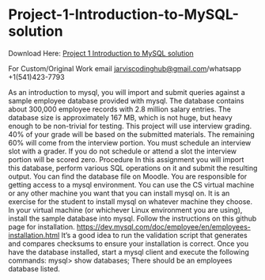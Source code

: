 # Project-1-Introduction-to-MySQL-solution

Download Here: [Project 1 Introduction to MySQL solution](https://jarviscodinghub.com/assignment/project-1-introduction-to-mysql-solution/)

For Custom/Original Work email jarviscodinghub@gmail.com/whatsapp +1(541)423-7793

As an introduction to mysql, you will import and submit queries against a sample
employee database provided with mysql. The database contains about 300,000 employee
records with 2.8 million salary entries. The database size is approximately 167 MB,
which is not huge, but heavy enough to be non-trivial for testing.
This project will use interview grading. 40% of your grade will be based on the
submitted materials. The remaining 60% will come from the interview portion. You
must schedule an interview slot with a grader. If you do not schedule or attend a slot the
interview portion will be scored zero.
Procedure
In this assignment you will import this database, perform various SQL operations on it
and submit the resulting output. You can find the database file on Moodle.
You are responsible for getting access to a mysql environment. You can use the CS
virtual machine or any other machine you want that you can install mysql on. It is an
exercise for the student to install mysql on whatever machine they choose.
In your virtual machine (or whichever Linux environment you are using), install the
sample database into mysql. Follow the instructions on this github page for installation.
https://dev.mysql.com/doc/employee/en/employees-installation.html
It’s a good idea to run the validation script that generates and compares checksums to
ensure your installation is correct.
Once you have the database installed, start a mysql client and execute the following
commands:
mysql> show databases;
There should be an employees database listed.
